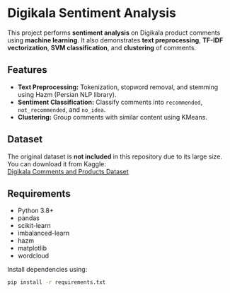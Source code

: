 # Digikala Sentiment Analysis

This project performs **sentiment analysis** on Digikala product comments using **machine learning**. It also demonstrates **text preprocessing**, **TF-IDF vectorization**, **SVM classification**, and **clustering** of comments.

## Features

- **Text Preprocessing:** Tokenization, stopword removal, and stemming using Hazm (Persian NLP library).  
- **Sentiment Classification:** Classify comments into `recommended`, `not_recommended`, and `no_idea`.  
- **Clustering:** Group comments with similar content using KMeans.  

## Dataset

The original dataset is **not included** in this repository due to its large size.  
You can download it from Kaggle:  
[Digikala Comments and Products Dataset](https://www.kaggle.com/datasets/radeai/digikala-comments-and-products/suggestions)


## Requirements

- Python 3.8+  
- pandas  
- scikit-learn  
- imbalanced-learn  
- hazm  
- matplotlib  
- wordcloud  

Install dependencies using:  
```bash
pip install -r requirements.txt
